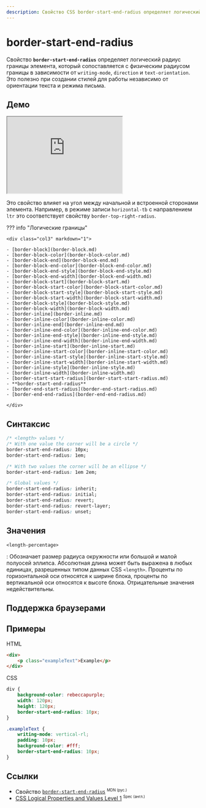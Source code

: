 ```yaml
---
description: Свойство CSS border-start-end-radius определяет логический радиус границы элемента, который сопоставляется с физическим радиусом границы в зависимости от режима письма, направления и ориентации текста элемента.
---
```


# border-start-end-radius

Свойство **`border-start-end-radius`** определяет логический радиус границы элемента, который сопоставляется с физическим радиусом границы в зависимости от `writing-mode`, `direction` и `text-orientation`. Это полезно при создании стилей для работы независимо от ориентации текста и режима письма.

## Демо

<iframe class="interactive is-default-height" height="200" src="https://interactive-examples.mdn.mozilla.net/pages/css/border-start-end-radius.html" title="MDN Web Docs Interactive Example" loading="lazy" data-readystate="complete"></iframe>

Это свойство влияет на угол между начальной и встроенной сторонами элемента. Например, в режиме записи `horizontal-tb` с направлением `ltr` это соответствует свойству `border-top-right-radius`.

??? info "Логические границы"

    <div class="col3" markdown="1">

    - [border-block](border-block.md)
    - [border-block-color](border-block-color.md)
    - [border-block-end](border-block-end.md)
    - [border-block-end-color](border-block-end-color.md)
    - [border-block-end-style](border-block-end-style.md)
    - [border-block-end-width](border-block-end-width.md)
    - [border-block-start](border-block-start.md)
    - [border-block-start-color](border-block-start-color.md)
    - [border-block-start-style](border-block-start-style.md)
    - [border-block-start-width](border-block-start-width.md)
    - [border-block-style](border-block-style.md)
    - [border-block-width](border-block-width.md)
    - [border-inline](border-inline.md)
    - [border-inline-color](border-inline-color.md)
    - [border-inline-end](border-inline-end.md)
    - [border-inline-end-color](border-inline-end-color.md)
    - [border-inline-end-style](border-inline-end-style.md)
    - [border-inline-end-width](border-inline-end-width.md)
    - [border-inline-start](border-inline-start.md)
    - [border-inline-start-color](border-inline-start-color.md)
    - [border-inline-start-style](border-inline-start-style.md)
    - [border-inline-start-width](border-inline-start-width.md)
    - [border-inline-style](border-inline-style.md)
    - [border-inline-width](border-inline-width.md)
    - [border-start-start-radius](border-start-start-radius.md)
    - **border-start-end-radius**
    - [border-end-start-radius](border-end-start-radius.md)
    - [border-end-end-radius](border-end-end-radius.md)

    </div>

## Синтаксис

```css
/* <length> values */
/* With one value the corner will be a circle */
border-start-end-radius: 10px;
border-start-end-radius: 1em;

/* With two values the corner will be an ellipse */
border-start-end-radius: 1em 2em;

/* Global values */
border-start-end-radius: inherit;
border-start-end-radius: initial;
border-start-end-radius: revert;
border-start-end-radius: revert-layer;
border-start-end-radius: unset;
```

## Значения

`<length-percentage>`

: Обозначает размер радиуса окружности или большой и малой полуосей эллипса. Абсолютная длина может быть выражена в любых единицах, разрешенных типом данных CSS `<length>`. Проценты по горизонтальной оси относятся к ширине блока, проценты по вертикальной оси относятся к высоте блока. Отрицательные значения недействительны.

## Поддержка браузерами

<p class="ciu_embed" data-feature="mdn-css__properties__border-start-end-radius" data-periods="future_1,current,past_1,past_2" data-accessible-colours="false"></p>

## Примеры

HTML

```html
<div>
    <p class="exampleText">Example</p>
</div>
```

CSS

```css
div {
    background-color: rebeccapurple;
    width: 120px;
    height: 120px;
    border-start-end-radius: 10px;
}

.exampleText {
    writing-mode: vertical-rl;
    padding: 10px;
    background-color: #fff;
    border-start-end-radius: 10px;
}
```

## Ссылки

-   Свойство [`border-start-end-radius`](https://developer.mozilla.org/ru/docs/Web/CSS/border-start-end-radius) <sup><small>MDN (рус.)</small></sup>
-   [CSS Logical Properties and Values Level 1](https://w3c.github.io/csswg-drafts/css-logical/#border-radius-properties) <sup><small>Spec (англ.)</small></sup>
